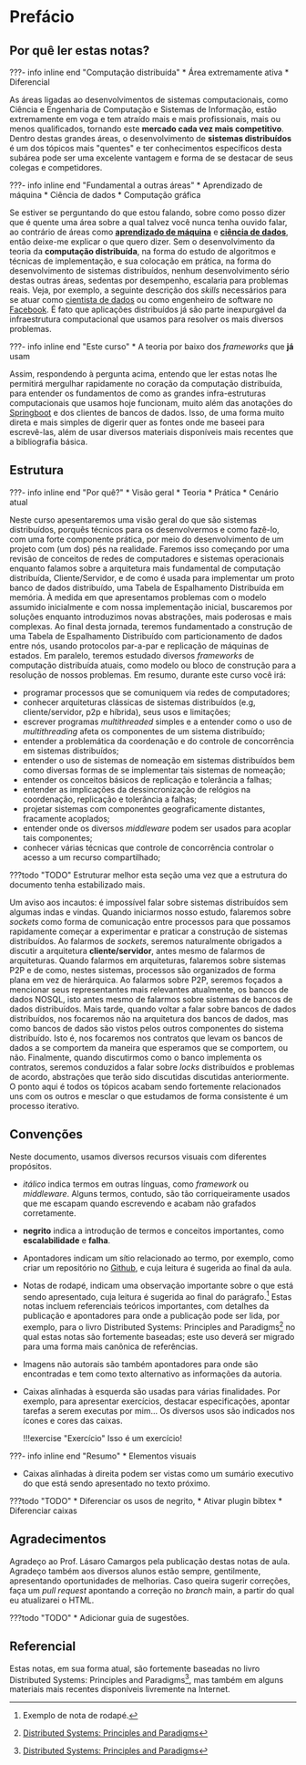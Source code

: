 # Prefácio

## Por quê ler estas notas?

???- info inline end "Computação distribuída"
    * Área extremamente ativa
    * Diferencial

As áreas ligadas ao desenvolvimentos de sistemas computacionais, como Ciência e Engenharia de Computação e Sistemas de Informação, estão extremamente em voga e tem atraído mais e mais profissionais, mais ou menos qualificados, tornando este **mercado cada vez mais competitivo**.
Dentro destas grandes áreas, o desenvolvimento de **sistemas distribuídos** é um dos tópicos mais "quentes" e ter conhecimentos específicos desta subárea pode ser uma excelente vantagem e forma de se destacar de seus colegas e competidores.

???- info inline end "Fundamental a outras áreas"
    * Aprendizado de máquina
    * Ciência de dados
    * Computação gráfica

Se estiver se perguntando do que estou falando, sobre como posso dizer que é quente uma área sobre a qual talvez você nunca tenha ouvido falar, ao contrário de áreas como [**aprendizado de máquina**]() e [**ciência de dados**](), então deixe-me explicar o que quero dizer. Sem o desenvolvimento da teoria da **computação distribuída**, na forma do estudo de algoritmos e técnicas de implementação, e sua colocação em prática, na forma do desenvolvimento de sistemas distribuídos, nenhum desenvolvimento sério destas outras áreas, sedentas por desempenho, escalaria para problemas reais.
Veja, por exemplo, a seguinte descrição dos *skills* necessários para se atuar como [cientista de dados](https://www.quora.com/What-skills-are-expected-from-a-data-engineer-not-a-data-scientist) ou como engenheiro de software no [Facebook](https://www.facebook.com/facebookcareers/videos/1747855735501113/).
É fato que aplicações distribuídos já são parte inexpurgável da infraestrutura computacional que usamos para resolver os mais diversos problemas.

???- info inline end "Este curso"
    * A teoria por baixo dos *frameworks* que **já** usam

Assim, respondendo à pergunta acima, entendo que ler estas notas lhe permitirá mergulhar rapidamente no coração da computação distribuída, para entender os fundamentos de como as grandes infra-estruturas computacionais que usamos hoje funcionam, muito além das anotações do [Springboot]() e dos clientes de bancos de dados.
Isso, de uma forma muito direta e mais simples de digerir quer as fontes onde me baseei para escrevê-las, além de usar diversos materiais disponíveis mais recentes que a bibliografia básica.


## Estrutura

???- info inline end "Por quê?"
    * Visão geral
    * Teoria
    * Prática
    * Cenário atual


Neste curso apesentaremos uma visão geral do que são sistemas distribuídos, porquês técnicos para os desenvolvermos e como fazê-lo, com uma forte componente prática, por meio do desenvolvimento de um projeto com (um dos) pés na realidade.
Faremos isso começando por uma revisão de conceitos de redes de computadores e sistemas operacionais enquanto falamos sobre a arquitetura mais fundamental de computação distribuída, Cliente/Servidor, e de como é usada para implementar um proto banco de dados distribuído, uma Tabela de Espalhamento Distribuída em memória.
À medida em que apresentamos problemas com o modelo assumido inicialmente e com nossa implementação inicial, buscaremos por soluções enquanto introduzimos novas abstrações, mais poderosas e mais complexas.
Ao final desta jornada, teremos fundamentado a construção de uma Tabela de Espalhamento Distribuído com particionamento de dados entre nós, usando protocolos par-a-par e replicação de máquinas de estados.
Em paralelo, teremos estudado diversos *frameworks* de computação distribuída atuais, como modelo ou bloco de construção para a resolução de nossos problemas.
Em resumo, durante este curso você irá:

* programar processos que se comuniquem via redes de computadores;
* conhecer arquiteturas clássicas de sistemas distribuídos (e.g, cliente/servidor, p2p e híbrida), seus usos e limitações;
* escrever programas *multithreaded* simples e a entender como o uso de *multithreading* afeta os componentes de um sistema distribuído;
* entender a problemática da coordenação e do controle de concorrência em sistemas distribuídos;
* entender o uso de sistemas de nomeação em sistemas distribuídos bem como diversas formas de se implementar tais sistemas de nomeação;
* entender os conceitos básicos de replicação e tolerância a falhas;
* entender as implicações da dessincronização de relógios na coordenação, replicação e tolerância a falhas;
* projetar sistemas com componentes geograficamente distantes, fracamente acoplados;
* entender onde os diversos *middleware* podem ser usados para acoplar tais componentes;
* conhecer várias técnicas que controle de concorrência controlar o acesso a um recurso compartilhado;

???todo "TODO"
      Estruturar melhor esta seção uma vez que a estrutura do documento tenha estabilizado mais.


Um aviso aos incautos: é impossível falar sobre sistemas distribuídos sem algumas indas e vindas. 
Quando iniciarmos nosso estudo, falaremos sobre *sockets* como forma de comunicação entre processos para que possamos rapidamente começar a experimentar e praticar a construção de sistemas distribuídos.
Ao falarmos de *sockets*, seremos naturalmente obrigados a discutir a arquitetura **cliente/servidor**, antes mesmo de falarmos de arquiteturas.
Quando falarmos em arquiteturas, falaremos sobre sistemas P2P e de como, nestes sistemas, processos são organizados de forma plana em vez de hierárquica.
Ao falarmos sobre P2P, seremos foçados a mencionar seus representantes mais relevantes atualmente, os bancos de dados NOSQL, isto antes mesmo de falarmos sobre sistemas de bancos de dados distribuídos.
Mais tarde, quando voltar a falar sobre bancos de dados distribuídos, nos focaremos não na arquitetura dos bancos de dados, mas como bancos de dados são vistos pelos outros componentes do sistema distribuído. Isto é, nos focaremos nos contratos que levam os bancos de dados a se comportem da maneira que esperamos que se comportem, ou não.
Finalmente, quando discutirmos como o banco implementa os contratos, seremos conduzidos a falar sobre *locks* distribuídos e problemas de acordo, abstrações que terão sido discutidas discutidas anteriormente.
O ponto aqui é todos os tópicos acabam sendo fortemente relacionados uns com os outros e mesclar o que estudamos de forma consistente é um processo iterativo.


## Convenções

Neste documento, usamos diversos recursos visuais com diferentes propósitos.

* *itálico* indica termos em outras línguas, como *framework* ou *middleware*. Alguns termos, contudo, são tão corriqueiramente usados que me escapam quando escrevendo e acabam não grafados corretamente.
* **negrito** indica a introdução de termos e conceitos importantes, como **escalabilidade** e **falha**.
* Apontadores indicam um sítio relacionado ao termo, por exemplo, como criar um repositório no [Github](http://github.com), e cuja leitura é sugerida ao final da aula.
* Notas de rodapé, indicam uma observação importante sobre o que está sendo apresentado, cuja leitura é sugerida ao final do parágrafo.[^foot] Estas notas incluem referenciais teóricos importantes, com detalhes da publicação e apontadores para onde a publicação pode ser lida, por exemplo, para o livro Distributed Systems: Principles and Paradigms[^dspp] no qual estas notas são fortemente baseadas; este uso deverá ser migrado para uma forma mais canônica de referências.
* Imagens não autorais são também apontadores para onde são encontradas e tem como texto alternativo as informações da autoria.
* Caixas alinhadas à esquerda são usadas para várias finalidades. Por exemplo, para apresentar exercícios, destacar especificações, apontar tarefas a serem executas por mim... Os diversos usos são indicados nos ícones e cores das caixas.
    
    !!!exercise "Exercício"
        Isso é um exercício!

???- info inline end "Resumo"
    * Elementos visuais

* Caixas alinhadas à direita podem ser vistas como um sumário executivo do que está sendo apresentado no texto próximo.

[^foot]: Exemplo de nota de rodapé.


???todo "TODO"
    * Diferenciar os usos de negrito,
    * Ativar plugin bibtex
    * Diferenciar caixas


## Agradecimentos

Agradeço ao Prof. Lásaro Camargos pela publicação destas notas de aula.
Agradeço também aos diversos alunos estão sempre, gentilmente, apresentando oportunidades de melhorias. Caso queira sugerir correções, faça um *pull request* apontando a correção no *branch* main, a partir do qual eu atualizarei o HTML.

???todo "TODO"
    * Adicionar guia de sugestões.

## Referencial
Estas notas, em sua forma atual, são fortemente baseadas no livro Distributed Systems: Principles and Paradigms[^dspp], mas também em alguns materiais mais recentes disponíveis livremente na Internet.

[^dspp]: [Distributed Systems: Principles and Paradigms](https://www.amazon.com.br/Distributed-Systems-Principles-Andrew-Tanenbaum/dp/153028175X)
